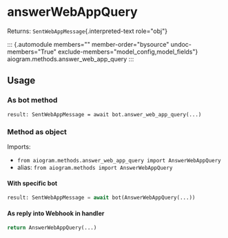 # answerWebAppQuery

Returns: `SentWebAppMessage`{.interpreted-text role="obj"}

::: {.automodule members="" member-order="bysource" undoc-members="True" exclude-members="model_config,model_fields"}
aiogram.methods.answer_web_app_query
:::

## Usage

### As bot method

``` 
result: SentWebAppMessage = await bot.answer_web_app_query(...)
```

### Method as object

Imports:

-   `from aiogram.methods.answer_web_app_query import AnswerWebAppQuery`
-   alias: `from aiogram.methods import AnswerWebAppQuery`

#### With specific bot

``` python
result: SentWebAppMessage = await bot(AnswerWebAppQuery(...))
```

#### As reply into Webhook in handler

``` python
return AnswerWebAppQuery(...)
```
